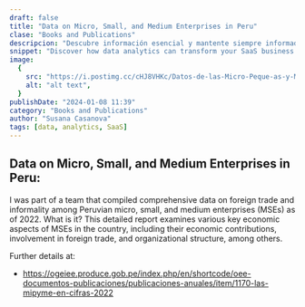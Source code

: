 ```yaml
---
draft: false
title: "Data on Micro, Small, and Medium Enterprises in Peru"
clase: "Books and Publications"
descripcion: "Descubre información esencial y mantente siempre informado con las publicaciones en las que he participado. ¡No te pierdas las novedades más importantes! "
snippet: "Discover how data analytics can transform your SaaS business and drive growth."
image:
  {
    src: "https://i.postimg.cc/cHJ8VHKc/Datos-de-las-Micro-Peque-as-y-Medianas-empresas-peruanas.png",
    alt: "alt text",
  }
publishDate: "2024-01-08 11:39"
category: "Books and Publications"
author: "Susana Casanova"
tags: [data, analytics, SaaS]
---
```


## Data on Micro, Small, and Medium Enterprises in Peru:

I was part of a team that compiled comprehensive data on foreign trade and informality among Peruvian micro, small, and medium enterprises (MSEs) as of 2022. 
What is it? 
This detailed report examines various key economic aspects of MSEs in the country, including their economic contributions, involvement in foreign trade, and organizational structure, among others.

Further details at:
- https://ogeiee.produce.gob.pe/index.php/en/shortcode/oee-documentos-publicaciones/publicaciones-anuales/item/1170-las-mipyme-en-cifras-2022